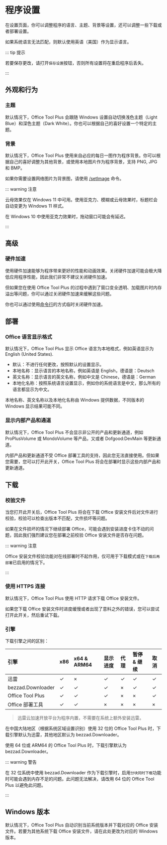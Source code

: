 # 程序设置

在设置页面，你可以调整程序的语言、主题、背景等设置，还可以调整一些下载或者部署设置。

如果系统语言无法匹配，则默认使用英语（美国）作为显示语言。

::: tip 提示

若要保存更改，请打开`保存设置`按钮，否则所有设置将在重启程序后丢失。

:::

## 外观和行为

### 主题

默认情况下，Office Tool Plus 会跟随 Windows 设置自动切换浅色主题（Light Blue）和深色主题（Dark White）。你也可以根据自己的喜好设置一个特定的主题。

### 背景

默认情况下，Office Tool Plus 使用来自必应的每日一图作为程序背景。你可以根据自己的喜好调整为其他背景，或使用本地图片作为程序背景，支持 PNG, JPG 和 BMP。

如果你需要设置网络图片为背景图，请使用 [/setImage](/zh-cn/commands/build-in.md#程序内命令) 命令。

::: warning 注意

云母效果仅在 Windows 11 中可用。使用亚克力、模糊或云母效果时，标题栏会自动变更为 Windows 11 样式。

在 Windows 10 中使用亚克力效果时，拖动窗口可能会有延迟。

:::

## 高级

### 硬件加速

使用硬件加速能够为程序带来更好的性能和动画效果。关闭硬件加速可能会极大降低应用程序性能，因此我们非常不建议关闭硬件加速。

但如果您在使用 Office Tool Plus 的过程中遇到了窗口变全透明、加载图片时内存溢出等问题，你可以通过关闭硬件加速来缓解这些问题。

你也可以通过使用[命令行](/zh-cn/commands/build-in.md#命令行命令)的方式临时关闭硬件加速。

## 部署

### Office 语言显示格式

默认情况下，Office Tool Plus 显示 Office 语言为本地格式，例如英语显示为 English (United States).

- 默认：不进行任何更改，按照默认的设置显示。
- 本地名称：显示语言的本地名称，例如英语是 English，德语是：Deutsch
- 英文名称：显示语言的英文名称，例如中文是 Chinese，德语是：German
- 本地化名称：按照系统语言设置显示，例如你的系统语言是中文，那么所有的语言都显示为中文。

本地名称、英文名称以及本地化名称由 Windows 提供数据，不同版本的 Windows 显示结果可能不同。

### 显示内部产品和通道

默认情况下，Office Tool Plus 不会显示非公开的产品和更新通道，例如 ProPlusVolume 或 MondoVolume 等产品，又或者 Dofgood:DevMain 等更新通道。

内部产品和更新通道不受 Office 部署工具的支持，因此您无法直接使用。但如果您需要，您可以打开此开关，Office Tool Plus 将会在部署时显示这些内部产品和更新通道。

## 下载

### 校验文件

当您打开此开关后，Office Tool Plus 将会在下载 Office 安装文件后对文件进行校验，校验可以检查出版本不匹配，文件损坏等问题。

如果在文件损坏的情况下继续部署 Office，可能会遇到安装进度卡住不动的问题，因此我们强烈建议您在部署之前校验 Office 安装文件是否存在问题。

::: warning 注意

Office 安装文件校验功能对在线部署时不起作用，仅可用于下载模式或在`下载后再部署`已启用的情况下。

:::

### 使用 HTTPS 连接

默认情况下，Office Tool Plus 使用 HTTP 请求下载 Office 安装文件。

如果您下载 Office 安装文件时进度缓慢或者出现了意料之外的错误，您可以尝试打开此开关，然后重试下载。

### 引擎

下载引擎之间的区别：

| 引擎                   | x86 | x64 & ARM64 | 显示进度 | 代理 | 暂停 & 继续 | 取消 |
| :--------------------- | :-- | :--         | :--     | :--  | :--        | :--  |
| 迅雷                   | ✓ | × | ✓ | ✓ | ✓ | ✓ |
| bezzad.Downloader      | ✓ | ✓ | ✓ | × | ✓ | ✓ |
| Office Tool Plus       | ✓ | ✓ | ✓ | × | × | ✓ |
| Office 部署工具        | ✓ | ✓ | × | × | × | × |

> 迅雷云加速开放平台为程序内置，不需要在系统上额外安装迅雷。

在中国大陆地区（根据系统区域设置识别）使用 32 位的 Office Tool Plus 时，下载引擎默认为迅雷，其他地区默认为 bezzad.Downloader。

使用 64 位或 ARM64 的 Office Tool Plus 时，下载引擎默认为 bezzad.Downloader。

::: warning 警告

在 32 位系统中使用 bezzad.Downloader 作为下载引擎时，启用`分块同时下载`功能时可能会遇到内存不足的问题。此问题无法解决，请改用 64 位的 Office Tool Plus 以避免此问题。

:::

## Windows 版本

默认情况下，Office Tool Plus 自动识别当前系统版本并下载对应的 Office 安装文件。若要为其他系统下载 Office 安装文件，请在此处更改为对应的 Windows 版本。
